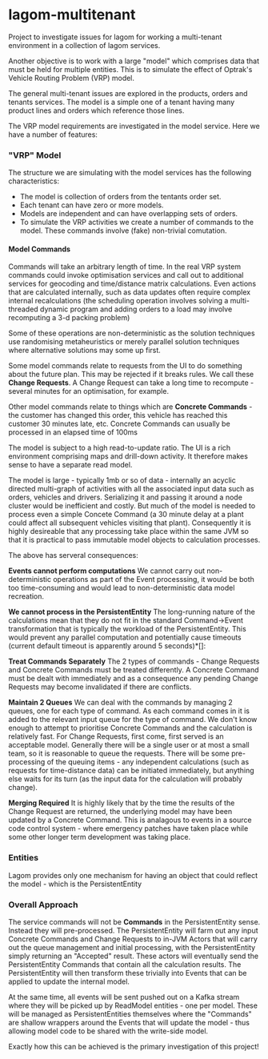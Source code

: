 # lagom-multitenant

Project to investigate issues for lagom for working a multi-tenant environment in a collection of lagom services.

Another objective is to work with a large "model" which comprises data that must be held for multiple entities. This is to simulate the effect of Optrak's Vehicle Routing Problem (VRP) model.

The general multi-tenant issues are explored in the products, orders and tenants services. The model is a simple one of a tenant having many product lines and orders which reference those lines.

The VRP model requirements are investigated in the model service. Here we have a number of features:

### "VRP" Model

The structure we are simulating with the model services has the following characteristics:

* The model is collection of orders from the tentants order set.
* Each tenant can have zero or more models.
* Models are independent and can have overlapping sets of orders.
* To simulate the VRP activities we create a number of commands to the model. These commands involve (fake) non-trivial comutation.

#### Model Commands

Commands will take an arbitrary length of time. In the real VRP system commands could invoke optimisation services and call out to additional services for geocoding and time/distance matrix calculations. Even actions that are calculated internally, such as data updates often require complex internal recalculations (the scheduling operation involves solving a multi-threaded dynamic program and adding orders to a load may involve recomputing a 3-d packing problem)

 Some of these operations are non-deterministic as the solution techniques use randomising metaheuristics or merely parallel solution techniques where alternative solutions may some up first.

 Some model commands relate to requests from the UI to do something about the future plan. This may be rejected if it breaks rules. We call these **Change Requests**. A Change Request can take a long time to recompute - several minutes for an optimisation, for example.

 Other model commands relate to things which are **Concrete Commands** - the customer has changed this order, this vehicle has reached this customer 30 minutes late, etc. Concrete Commands can usually be processed in an elapsed time of 100ms

 The model is subject to a high read-to-update ratio. The UI is a rich environment comprising maps and drill-down activity. It therefore makes sense to have a separate read model.

 The model is large - typically 1mb or so of data - internally an acyclic directed multi-graph of activities with all the associated input data such as orders, vehicles and drivers. Serializing it and passing it around a node cluster would be inefficient and costly. But much of the model is needed to process even a simple Concete Command (a 30 minute delay at a plant could affect all subsequent vehicles visiting that plant). Consequently it is highly desireable that any processing take place within the same JVM so that it is practical to pass immutable model objects to calculation processes.

The above has serveral consequences:

**Events cannot perform computations** We cannot carry out non-deterministic operations as part of the Event processsing, it would be both too time-consuming and would lead to non-deterministic data model recreation.

**We cannot process in the PersistentEntity** The long-running nature of the calculations mean that they do not fit in the standard Command->Event transformation that is typically the workload of the PersistentEntity. This would prevent any parallel computation and potentially cause timeouts (current default timeout is apparently around 5 seconds)*[]:

**Treat Commands Separately** The 2 types of commands - Change Requests and Concrete Commands must be treated differently. A Concrete Command must be dealt with immediately and as a consequence any pending Change Requests may become invalidated if there are conflicts.

**Maintain 2 Queues** We can deal with the commands by managing 2 queues, one for each type of command. As each command comes in it is added to the relevant input queue for the type of command. We don't know enough to attempt to prioritise Concrete Commands and the calculation is relatively fast. For Change Requests, first come, first served is an acceptable model. Generally there will be a single user or at most a small team, so it is reasonable to queue the requests. There will be some pre-processing of the queuing items - any independent calculations (such as requests for time-distance data) can be initiated immediately, but anything else waits for its turn (as the input data for the calculation will probably change).

 **Merging Required** It is highly likely that by the time the results of the Change Request are returned, the underlying model may have been updated by a Concrete Command. This is analagous to events in a source code control system - where emergency patches have taken place while some other longer term development was taking place.

 ### Entities
 Lagom provides only one mechanism for having an object that could reflect the model - which is the PersistentEntity

 ### Overall Approach

 The service commands will not be **Commands** in the PersistentEntity sense. Instead they will pre-processed. The PersistentEntity will farm out any input Concrete Commands and Change Requests to in-JVM Actors that will carry out the queue management and initial processing, with the PersistentEntity simply returning an "Accepted" result. These actors will eventually send the PersistentEntity Commands that contain all the calculation results. The PersistentEntity will then transform these trivially into Events that can be applied to update the internal model.

 At the same time, all events will be sent pushed out on a Kafka stream where they will be picked up by ReadModel entities - one per model. These will be managed as PersistentEntities themselves where the "Commands" are shallow wrappers around the Events that will update the model - thus allowing model code to be shared with the write-side model.

  Exactly how this can be achieved is the primary investigation of this project!







